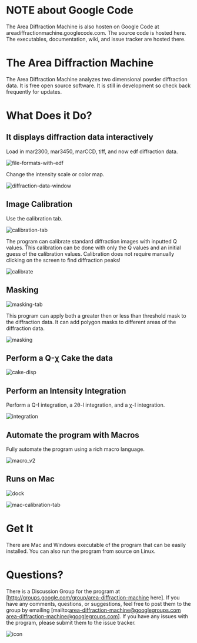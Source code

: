 # NOTE about Google Code

The Area Diffraction Machine is also hosten on Google Code at areadiffractionmachine.googlecode.com. The source code is hosted here. The executables, documentation, wiki, and issue tracker are hosted there.

# The Area Diffraction Machine

The Area Diffraction Machine analyzes two dimensional powder diffraction data. It is free open source software. It is still in development so check back frequently for updates.

# What Does it Do?

## It displays diffraction data interactively

Load in mar2300, mar3450, marCCD, tiff, and now edf diffraction data.

![file-formats-with-edf](https://raw.github.com/joshualande/AreaDiffractionMachine/master/media_files/file-formats-with-edf.jpg)

Change the intensity scale or color map.

![diffraction-data-window](https://raw.github.com/joshualande/AreaDiffractionMachine/master/media_files/diffraction-data-window.jpg)

## Image Calibration
 
Use the calibration tab.

![calibration-tab](https://raw.github.com/joshualande/AreaDiffractionMachine/master/media_files/calibration-tab.jpg)

The program can calibrate standard diffraction images with inputted Q values. This calibration can be done with only the Q values and an initial guess of the calibration values. Calibration does not require manually clicking on the screen to find diffraction peaks!

![calibrate](https://raw.github.com/joshualande/AreaDiffractionMachine/master/media_files/calibrate.jpg)

## Masking

![masking-tab](https://raw.github.com/joshualande/AreaDiffractionMachine/master/media_files/masking-tab.jpg)

This program can apply both a greater then or less than threshold mask to the diffraction data. It can add polygon masks to different areas of the diffraction data.

![masking](https://raw.github.com/joshualande/AreaDiffractionMachine/master/media_files/masking.jpg)

## Perform a Q-χ Cake the data

![cake-disp](https://raw.github.com/joshualande/AreaDiffractionMachine/master/media_files/cake-disp.jpg)

## Perform an Intensity Integration 

Perform a Q-I integration, a 2θ-I integration, and a χ-I integration. 

![integration](https://raw.github.com/joshualande/AreaDiffractionMachine/master/media_files/integration.jpg)


## Automate the program with Macros

Fully automate the program using a rich macro language.

![macro_v2](https://raw.github.com/joshualande/AreaDiffractionMachine/master/media_files/macro_v2.jpg)

## Runs on Mac

![dock](https://raw.github.com/joshualande/AreaDiffractionMachine/master/media_files/dock.jpg)

![mac-calibration-tab](https://raw.github.com/joshualande/AreaDiffractionMachine/master/media_files/mac-calibration-tab.jpg)

# Get It 

There are Mac and Windows executable of the program that can be easily installed. You can also run the program from source on Linux.

# Questions?

There is a Discussion Group for the program at [http://groups.google.com/group/area-diffraction-machine here]. If you have any comments, questions, or suggestions, feel free to post them to the group by emailing [mailto:area-diffraction-machine@googlegroups.com area-diffraction-machine@googlegroups.com]. If you have any issues with the program, please submit them to the issue tracker.

![icon](https://raw.github.com/joshualande/AreaDiffractionMachine/master/media_files/icon.jpg)
